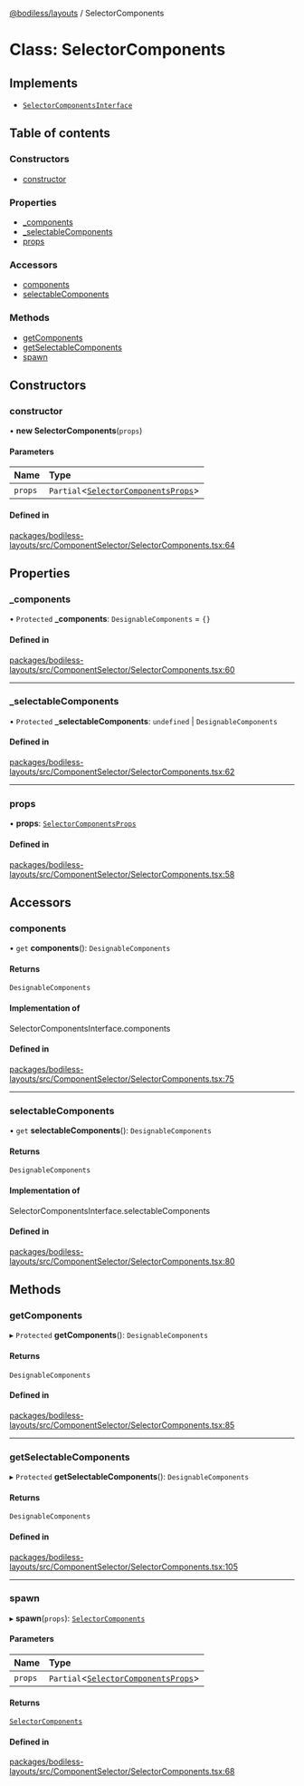 [@bodiless/layouts](../README.md) / SelectorComponents

# Class: SelectorComponents

## Implements

- [`SelectorComponentsInterface`](../README.md#selectorcomponentsinterface)

## Table of contents

### Constructors

- [constructor](SelectorComponents.md#constructor)

### Properties

- [\_components](SelectorComponents.md#_components)
- [\_selectableComponents](SelectorComponents.md#_selectablecomponents)
- [props](SelectorComponents.md#props)

### Accessors

- [components](SelectorComponents.md#components)
- [selectableComponents](SelectorComponents.md#selectablecomponents)

### Methods

- [getComponents](SelectorComponents.md#getcomponents)
- [getSelectableComponents](SelectorComponents.md#getselectablecomponents)
- [spawn](SelectorComponents.md#spawn)

## Constructors

### constructor

• **new SelectorComponents**(`props`)

#### Parameters

| Name | Type |
| :------ | :------ |
| `props` | `Partial`<[`SelectorComponentsProps`](../README.md#selectorcomponentsprops)\> |

#### Defined in

[packages/bodiless-layouts/src/ComponentSelector/SelectorComponents.tsx:64](https://github.com/johnsonandjohnson/Bodiless-JS/blob/5e5762af0/packages/bodiless-layouts/src/ComponentSelector/SelectorComponents.tsx#L64)

## Properties

### \_components

• `Protected` **\_components**: `DesignableComponents` = `{}`

#### Defined in

[packages/bodiless-layouts/src/ComponentSelector/SelectorComponents.tsx:60](https://github.com/johnsonandjohnson/Bodiless-JS/blob/5e5762af0/packages/bodiless-layouts/src/ComponentSelector/SelectorComponents.tsx#L60)

___

### \_selectableComponents

• `Protected` **\_selectableComponents**: `undefined` \| `DesignableComponents`

#### Defined in

[packages/bodiless-layouts/src/ComponentSelector/SelectorComponents.tsx:62](https://github.com/johnsonandjohnson/Bodiless-JS/blob/5e5762af0/packages/bodiless-layouts/src/ComponentSelector/SelectorComponents.tsx#L62)

___

### props

• **props**: [`SelectorComponentsProps`](../README.md#selectorcomponentsprops)

#### Defined in

[packages/bodiless-layouts/src/ComponentSelector/SelectorComponents.tsx:58](https://github.com/johnsonandjohnson/Bodiless-JS/blob/5e5762af0/packages/bodiless-layouts/src/ComponentSelector/SelectorComponents.tsx#L58)

## Accessors

### components

• `get` **components**(): `DesignableComponents`

#### Returns

`DesignableComponents`

#### Implementation of

SelectorComponentsInterface.components

#### Defined in

[packages/bodiless-layouts/src/ComponentSelector/SelectorComponents.tsx:75](https://github.com/johnsonandjohnson/Bodiless-JS/blob/5e5762af0/packages/bodiless-layouts/src/ComponentSelector/SelectorComponents.tsx#L75)

___

### selectableComponents

• `get` **selectableComponents**(): `DesignableComponents`

#### Returns

`DesignableComponents`

#### Implementation of

SelectorComponentsInterface.selectableComponents

#### Defined in

[packages/bodiless-layouts/src/ComponentSelector/SelectorComponents.tsx:80](https://github.com/johnsonandjohnson/Bodiless-JS/blob/5e5762af0/packages/bodiless-layouts/src/ComponentSelector/SelectorComponents.tsx#L80)

## Methods

### getComponents

▸ `Protected` **getComponents**(): `DesignableComponents`

#### Returns

`DesignableComponents`

#### Defined in

[packages/bodiless-layouts/src/ComponentSelector/SelectorComponents.tsx:85](https://github.com/johnsonandjohnson/Bodiless-JS/blob/5e5762af0/packages/bodiless-layouts/src/ComponentSelector/SelectorComponents.tsx#L85)

___

### getSelectableComponents

▸ `Protected` **getSelectableComponents**(): `DesignableComponents`

#### Returns

`DesignableComponents`

#### Defined in

[packages/bodiless-layouts/src/ComponentSelector/SelectorComponents.tsx:105](https://github.com/johnsonandjohnson/Bodiless-JS/blob/5e5762af0/packages/bodiless-layouts/src/ComponentSelector/SelectorComponents.tsx#L105)

___

### spawn

▸ **spawn**(`props`): [`SelectorComponents`](SelectorComponents.md)

#### Parameters

| Name | Type |
| :------ | :------ |
| `props` | `Partial`<[`SelectorComponentsProps`](../README.md#selectorcomponentsprops)\> |

#### Returns

[`SelectorComponents`](SelectorComponents.md)

#### Defined in

[packages/bodiless-layouts/src/ComponentSelector/SelectorComponents.tsx:68](https://github.com/johnsonandjohnson/Bodiless-JS/blob/5e5762af0/packages/bodiless-layouts/src/ComponentSelector/SelectorComponents.tsx#L68)
